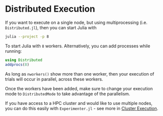 # Distributed Execution

If you want to execute on a single node, but using multiprocessing (i.e. `Distributed.jl`), then you can start Julia with
```sh
julia --project -p 8
```
To start Julia with `8` workers. Alternatively, you can add processes while running:
```julia
using Distributed
addprocs(8)
```
As long as `nworkers()` show more than one worker, then your execution of trials will occur in parallel, across these workers.

Once the workers have been added, make sure to change your execution mode to `DistributedMode` to take advantage of the parallelism.

If you have access to a HPC cluster and would like to use multiple nodes, you can do this easily with `Experimenter.jl` - see more in [Cluster Execution](@ref).